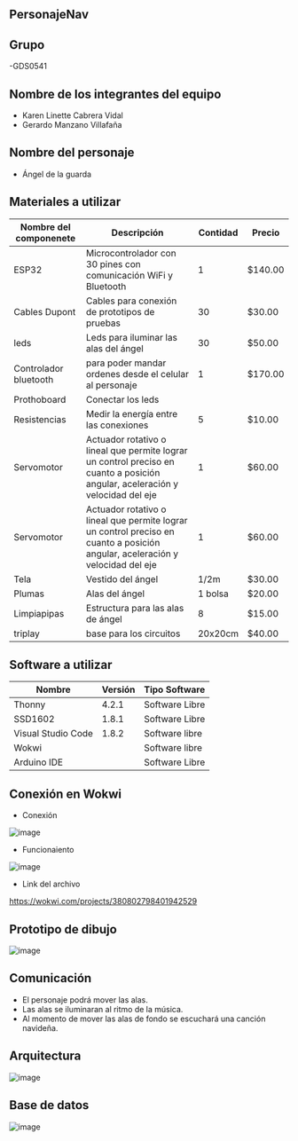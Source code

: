 ## PersonajeNav
## Grupo
-GDS0541
## Nombre de los integrantes del equipo
 - Karen Linette Cabrera Vidal
 - Gerardo Manzano Villafaña
## Nombre del personaje
- Ángel de la guarda
## Materiales a utilizar
|Nombre del componenete|Descripción|Contidad|Precio|
|-|-|-|-|
|ESP32|Microcontrolador con 30 pines con comunicación WiFi y Bluetooth|1|$140.00|
|Cables Dupont|Cables para conexión de prototipos de pruebas|30|$30.00|
|leds|Leds para iluminar las alas del ángel|30|$50.00|
|Controlador bluetooth|para poder mandar ordenes desde el celular al personaje|1|$170.00|
|Prothoboard|Conectar los leds||
|Resistencias|Medir la energía entre las conexiones|5|$10.00|
|Servomotor|	Actuador rotativo o lineal que permite lograr un control preciso en cuanto a posición angular, aceleración y velocidad del eje|1|$60.00|
|Servomotor|	Actuador rotativo o lineal que permite lograr un control preciso en cuanto a posición angular, aceleración y velocidad del eje|1|$60.00|
|Tela|Vestido del ángel|1/2m|$30.00|
|Plumas|Alas del ángel|1 bolsa|$20.00|
|Limpiapipas|Estructura para las alas de ángel|8|$15.00|
|triplay|base para los circuitos|20x20cm|$40.00|

## Software a utilizar
|Nombre|Versión|Tipo Software|
|-|-|-|
|Thonny|4.2.1|Software Libre|
|SSD1602|1.8.1|Software Libre|
|Visual Studio Code|1.8.2|Software libre|
|Wokwi||Software libre|
|Arduino IDE||Software Libre|

## Conexión en Wokwi

- Conexión
  
![image](https://github.com/111linblink/PersonajeNav/assets/146273461/fa24eb52-a8db-4aa2-ae7d-ad0fa4866116)

- Funcionaiento
  
![image](https://github.com/111linblink/PersonajeNav/assets/146273461/7ccb495a-255a-4172-ba7e-ce03ca4639d8)

- Link del archivo
  
https://wokwi.com/projects/380802798401942529

## Prototipo de dibujo
![image](https://github.com/111linblink/PersonajeNav/assets/146273461/58b3d2a0-249b-446d-bebe-8712c8906b71)

## Comunicación
- El personaje podrá mover las alas.
- Las alas se iluminaran al ritmo de la música.
- Al momento de mover las alas de fondo se escuchará una canción navideña.
  
## Arquitectura
![image](https://github.com/111linblink/PersonajeNav/assets/146273461/b2a0c608-047a-4b04-8fc0-aa167deb2702)

  
## Base de datos
![image](https://github.com/111linblink/PersonajeNav/assets/146273461/4738e5d9-9890-4945-aa07-c891bb11fe74)





